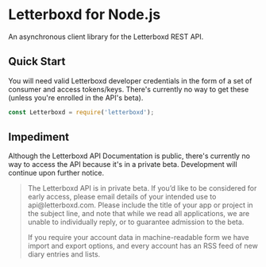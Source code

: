 # Letterboxd for Node.js
An asynchronous client library for the Letterboxd REST API.

## Quick Start
You will need valid Letterboxd developer credentials in the form of a set of consumer and access tokens/keys. There's currently no way to get these (unless you're enrolled in the API's beta).

```javascript
const Letterboxd = require('letterboxd');
```

## Impediment
Although the Letterboxd API Documentation is public, there's currently no way to access the API because it's in a private beta. Development will continue upon further notice.

<blockquote>
  <p>The Letterboxd API is in private beta. If you’d like to be considered for early access, please email details of your intended use to api@letterboxd.com. Please include the title of your app or project in the subject line, and note that while we read all applications, we are unable to individually reply, or to guarantee admission to the beta.</p>
  <p>If you require your account data in machine-readable form we have import and export options, and every account has an RSS feed of new diary entries and lists.</p>
</blockquote>
